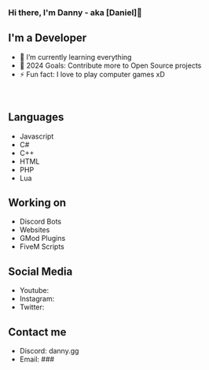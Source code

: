 ### Hi there, I'm Danny - aka [Daniel]👋 

## I'm a Developer ##

- 🌱 I’m currently learning everything
- 🥅 2024 Goals: Contribute more to Open Source projects
- ⚡ Fun fact: I love to play computer games xD

<br />

## Languages
- Javascript
- C#
- C++
- HTML
- PHP
- Lua

## Working on
- Discord Bots
- Websites
- GMod Plugins
- FiveM Scripts

## Social Media
- Youtube: 
- Instagram:
- Twitter:

## Contact me 
- Discord: danny.gg
- Email: ###
